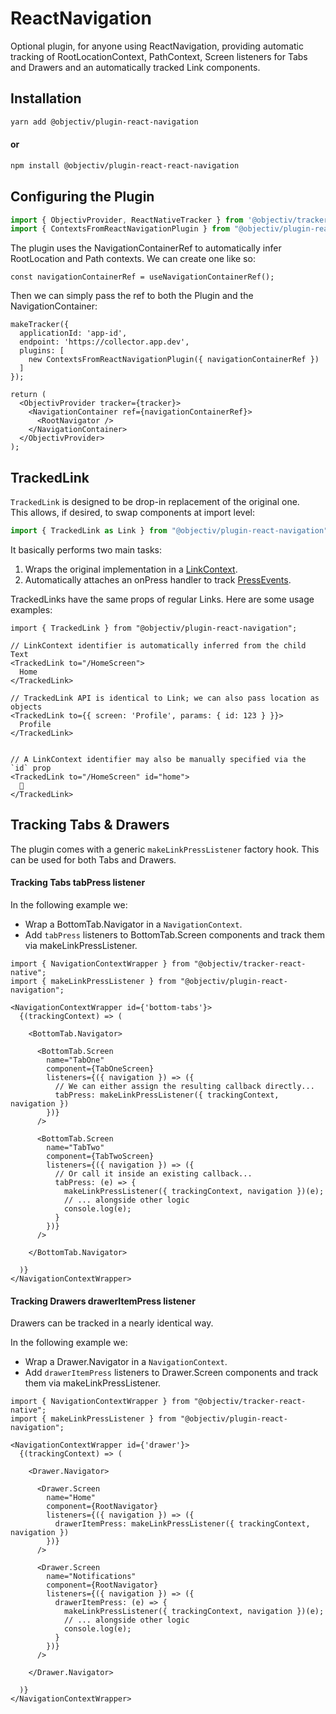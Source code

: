 # ReactNavigation

Optional plugin, for anyone using ReactNavigation, providing automatic tracking of RootLocationContext, PathContext, Screen listeners for Tabs and Drawers and an automatically tracked Link components.  

## Installation
```sh
yarn add @objectiv/plugin-react-navigation
```

#### or
```sh
npm install @objectiv/plugin-react-react-navigation
```

## Configuring the Plugin
```ts
import { ObjectivProvider, ReactNativeTracker } from '@objectiv/tracker-react-native';
import { ContextsFromReactNavigationPlugin } from "@objectiv/plugin-react-navigation";
```

The plugin uses the NavigationContainerRef to automatically infer RootLocation and Path contexts. We can create one like so:
```tsx
const navigationContainerRef = useNavigationContainerRef();
```

Then we can simply pass the ref to both the Plugin and the NavigationContainer:
```tsx
makeTracker({
  applicationId: 'app-id',
  endpoint: 'https://collector.app.dev',
  plugins: [
    new ContextsFromReactNavigationPlugin({ navigationContainerRef })
  ]
});

return (
  <ObjectivProvider tracker={tracker}>
    <NavigationContainer ref={navigationContainerRef}>
      <RootNavigator />
    </NavigationContainer>
  </ObjectivProvider>
);
```

## TrackedLink
`TrackedLink` is designed to be drop-in replacement of the original one.  
This allows, if desired, to swap components at import level:

```ts
import { TrackedLink as Link } from "@objectiv/plugin-react-navigation";
```

It basically performs two main tasks:
1. Wraps the original implementation in a [LinkContext](/taxonomy/reference/location-contexts/LinkContext.md).
2. Automatically attaches an onPress handler to track [PressEvents](/taxonomy/reference/events/PressEvent.md).

TrackedLinks have the same props of regular Links. Here are some usage examples:
```tsx
import { TrackedLink } from "@objectiv/plugin-react-navigation";

// LinkContext identifier is automatically inferred from the child Text
<TrackedLink to="/HomeScreen">
  Home
</TrackedLink>

// TrackedLink API is identical to Link; we can also pass location as objects
<TrackedLink to={{ screen: 'Profile', params: { id: 123 } }}>
  Profile
</TrackedLink>


// A LinkContext identifier may also be manually specified via the `id` prop 
<TrackedLink to="/HomeScreen" id="home">
  🏡
</TrackedLink>
```

## Tracking Tabs & Drawers
The plugin comes with a generic `makeLinkPressListener` factory hook. This can be used for both Tabs and Drawers.

#### Tracking Tabs tabPress listener
In the following example we:
- Wrap a BottomTab.Navigator in a `NavigationContext`.
- Add `tabPress` listeners to BottomTab.Screen components and track them via makeLinkPressListener.

```tsx
import { NavigationContextWrapper } from "@objectiv/tracker-react-native";
import { makeLinkPressListener } from "@objectiv/plugin-react-navigation";

<NavigationContextWrapper id={'bottom-tabs'}>
  {(trackingContext) => (
    
    <BottomTab.Navigator>
      
      <BottomTab.Screen
        name="TabOne"
        component={TabOneScreen}
        listeners={({ navigation }) => ({
          // We can either assign the resulting callback directly...
          tabPress: makeLinkPressListener({ trackingContext, navigation })
        })}
      />
      
      <BottomTab.Screen
        name="TabTwo"
        component={TabTwoScreen}
        listeners={({ navigation }) => ({
          // Or call it inside an existing callback...
          tabPress: (e) => {
            makeLinkPressListener({ trackingContext, navigation })(e);
            // ... alongside other logic
            console.log(e);
          } 
        })}
      />
      
    </BottomTab.Navigator>
    
  )}
</NavigationContextWrapper>
```

#### Tracking Drawers drawerItemPress listener
Drawers can be tracked in a nearly identical way.

In the following example we:
- Wrap a Drawer.Navigator in a `NavigationContext`.
- Add `drawerItemPress` listeners to Drawer.Screen components and track them via makeLinkPressListener.

```tsx
import { NavigationContextWrapper } from "@objectiv/tracker-react-native";
import { makeLinkPressListener } from "@objectiv/plugin-react-navigation";

<NavigationContextWrapper id={'drawer'}>
  {(trackingContext) => (
    
    <Drawer.Navigator>

      <Drawer.Screen
        name="Home"
        component={RootNavigator}
        listeners={({ navigation }) => ({
          drawerItemPress: makeLinkPressListener({ trackingContext, navigation })
        })}
      />

      <Drawer.Screen
        name="Notifications"
        component={RootNavigator}
        listeners={({ navigation }) => ({
          drawerItemPress: (e) => {
            makeLinkPressListener({ trackingContext, navigation })(e);
            // ... alongside other logic
            console.log(e);
          }
        })}
      />
      
    </Drawer.Navigator>
    
  )}
</NavigationContextWrapper>
```
